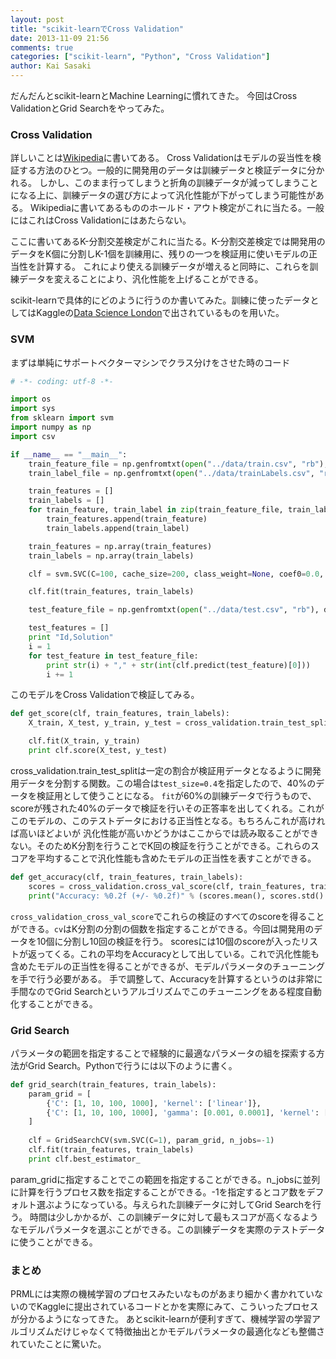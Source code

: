 ```yaml
---
layout: post
title: "scikit-learnでCross Validation"
date: 2013-11-09 21:56
comments: true
categories: ["scikit-learn", "Python", "Cross Validation"]
author: Kai Sasaki
---
```



だんだんとscikit-learnとMachine Learningに慣れてきた。
今回はCross ValidationとGrid Searchをやってみた。

### Cross Validation

詳しいことは[Wikipedia](http://ja.wikipedia.org/wiki/%E4%BA%A4%E5%B7%AE%E6%A4%9C%E5%AE%9A)に書いてある。
Cross Validationはモデルの妥当性を検証する方法のひとつ。一般的に開発用のデータは訓練データと検証データに分かれる。
しかし、このまま行ってしまうと折角の訓練データが減ってしまうことになる上に、訓練データの選び方によって汎化性能が下がってしまう可能性がある。
Wikipediaに書いてあるもののホールド・アウト検定がこれに当たる。一般にはこれはCross Validationにはあたらない。

ここに書いてあるK-分割交差検定がこれに当たる。K-分割交差検定では開発用のデータをK個に分割しK-1個を訓練用に、残りの一つを検証用に使いモデルの正当性を計算する。
これにより使える訓練データが増えると同時に、これらを訓練データを変えることにより、汎化性能を上げることができる。

scikit-learnで具体的にどのように行うのか書いてみた。訓練に使ったデータとしてはKaggleの[Data Science London](http://www.kaggle.com/c/data-science-london-scikit-learn)で出されているものを用いた。

### SVM

まずは単純にサポートベクターマシンでクラス分けをさせた時のコード

```python
# -*- coding: utf-8 -*-

import os
import sys
from sklearn import svm
import numpy as np
import csv

if __name__ == "__main__":
    train_feature_file = np.genfromtxt(open("../data/train.csv", "rb"), delimiter=",", dtype=float)
    train_label_file = np.genfromtxt(open("../data/trainLabels.csv", "rb"), delimiter=",", dtype=float)

    train_features = []
    train_labels = []
    for train_feature, train_label in zip(train_feature_file, train_label_file):
        train_features.append(train_feature)
        train_labels.append(train_label)

    train_features = np.array(train_features)
    train_labels = np.array(train_labels)

    clf = svm.SVC(C=100, cache_size=200, class_weight=None, coef0=0.0, degree=3,gamma=0.001, kernel="rbf", max_iter=-1, probability=False,random_state=None, shrinking=True, tol=0.001, verbose=False)

    clf.fit(train_features, train_labels)

    test_feature_file = np.genfromtxt(open("../data/test.csv", "rb"), delimiter=",", dtype=float)

    test_features = []
    print "Id,Solution"
    i = 1
    for test_feature in test_feature_file:
        print str(i) + "," + str(int(clf.predict(test_feature)[0]))
        i += 1
```

このモデルをCross Validationで検証してみる。

```python
def get_score(clf, train_features, train_labels):
    X_train, X_test, y_train, y_test = cross_validation.train_test_split(train_features, train_labels, test_size=0.4, random_state=0)

    clf.fit(X_train, y_train)
    print clf.score(X_test, y_test) 
```

cross_validation.train_test_splitは一定の割合が検証用データとなるように開発用データを分割する関数。この場合は`test_size=0.4`を指定したので、40%のデータを検証用として使うことになる。
`fit`が60%の訓練データで行うもので、scoreが残された40%のデータで検証を行いその正答率を出してくれる。これがこのモデルの、このテストデータにおける正当性となる。もちろんこれが高ければ高いほどよいが
汎化性能が高いかどうかはここからでは読み取ることができない。そのためK分割を行うことでK回の検証を行うことができる。これらのスコアを平均することで汎化性能も含めたモデルの正当性を表すことができる。

```python
def get_accuracy(clf, train_features, train_labels):
    scores = cross_validation.cross_val_score(clf, train_features, train_labels, cv=10)
    print("Accuracy: %0.2f (+/- %0.2f)" % (scores.mean(), scores.std() * 2))
```

`cross_validation_cross_val_score`でこれらの検証のすべてのscoreを得ることができる。`cv`はK分割の分割の個数を指定することができる。今回は開発用のデータを10個に分割し10回の検証を行う。
scoresには10個のscoreが入ったリストが返ってくる。これの平均をAccuracyとして出している。これで汎化性能も含めたモデルの正当性を得ることができるが、モデルパラメータのチューニングを手で行う必要がある。
手で調整して、Accuracyを計算するというのは非常に手間なのでGrid Searchというアルゴリズムでこのチューニングをある程度自動化することができる。

### Grid Search

パラメータの範囲を指定することで経験的に最適なパラメータの組を探索する方法がGrid Search。Pythonで行うには以下のように書く。

```python
def grid_search(train_features, train_labels):
    param_grid = [
        {'C': [1, 10, 100, 1000], 'kernel': ['linear']},
        {'C': [1, 10, 100, 1000], 'gamma': [0.001, 0.0001], 'kernel': ['rbf']},
    ]
    
    clf = GridSearchCV(svm.SVC(C=1), param_grid, n_jobs=-1)
    clf.fit(train_features, train_labels)
    print clf.best_estimator_
```

param_gridに指定することでこの範囲を指定することができる。n_jobsに並列に計算を行うプロセス数を指定することができる。-1を指定するとコア数をデフォルト選ぶようになっている。与えられた訓練データに対してGrid Searchを行う。
時間は少しかかるが、この訓練データに対して最もスコアが高くなるようなモデルパラメータを選ぶことができる。この訓練データを実際のテストデータに使うことができる。

### まとめ

PRMLには実際の機械学習のプロセスみたいなものがあまり細かく書かれていないのでKaggleに提出されているコードとかを実際にみて、こういったプロセスが分かるようになってきた。
あとscikit-learnが便利すぎて、機械学習の学習アルゴリズムだけじゃなくて特徴抽出とかモデルパラメータの最適化なども整備されていたことに驚いた。
